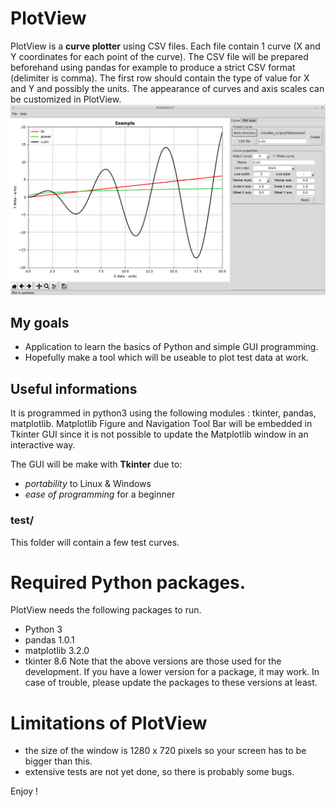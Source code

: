 # PlotView
PlotView is a **curve plotter** using CSV files. Each file contain 1 curve (X and Y coordinates for each point of the curve). The CSV file will be prepared beforehand using pandas for example to produce a strict CSV format (delimiter is comma). The first row should contain the type of value for X and Y and possibly the units.
The appearance of curves and axis scales can be customized in PlotView.
![PlotView_example](./image/PlotView_example.png)

## My goals
* Application to learn the basics of Python and simple GUI programming.
* Hopefully make a tool which will be useable to plot test data at work.

## Useful informations
It is programmed in python3 using the following modules : tkinter, pandas, matplotlib. Matplotlib Figure and Navigation Tool Bar will be embedded in Tkinter GUI since it is not possible to update the Matplotlib window in an interactive way.

The GUI will be make with **Tkinter** due to:
* *portability* to Linux & Windows
* *ease of programming* for a beginner

### test/
This folder will contain a few test curves.

# Required Python packages.
PlotView needs the following packages to run.
* Python 3
* pandas 1.0.1
* matplotlib 3.2.0
* tkinter 8.6
Note that the above versions are those used for the development. If you have a lower version for a package, it may work. In case of trouble, please update the packages to these versions at least.

# Limitations of PlotView
* the size of the window is 1280 x 720 pixels so your screen has to be bigger than this.
* extensive tests are not yet done, so there is probably some bugs.

Enjoy !
